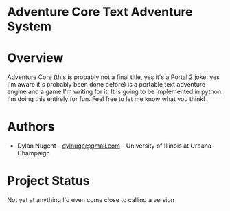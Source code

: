 Adventure Core Text Adventure System
====================================

# Overview #

Adventure Core (this is probably not a final title, yes it's a Portal 2 joke,
yes I'm aware it's probably been done before) is a portable text adventure
engine and a game I'm writing for it. It is going to be implemented in python.
I'm doing this entirely for fun. Feel free to let me know what you think!

# Authors #

* Dylan Nugent - dylnuge@gmail.com - University of Illinois at Urbana-Champaign

# Project Status #

Not yet at anything I'd even come close to calling a version
